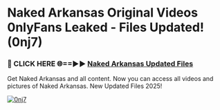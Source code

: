 # Naked Arkansas Original Videos 0nlyFans Leaked - Files Updated! (0nj7)

<h3>🔴 CLICK HERE 🌐==►► <a href="https://tinyurl.com/up5wt9bj" rel="nofollow">Naked Arkansas Updated Files</a></h3>

Get Naked Arkansas and all content. Now you can access all videos and pictures of Naked Arkansas. New Updated Files 2025!

[![0nj7](https://i.imgur.com/ABiUzMV.gif)](https://tinyurl.com/up5wt9bj)
